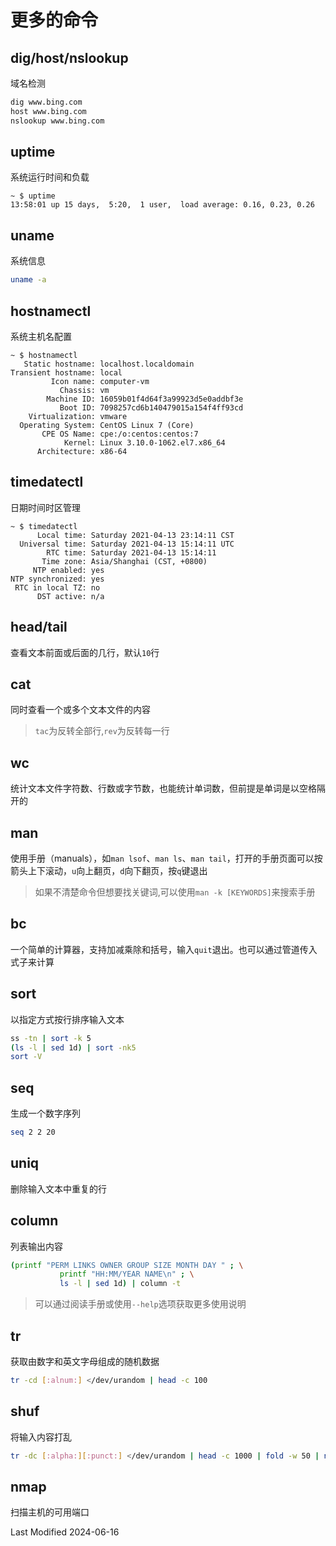 # 更多的命令

## dig/host/nslookup

域名检测

```bash
dig www.bing.com
host www.bing.com
nslookup www.bing.com
```

## uptime

系统运行时间和负载

```
~ $ uptime
13:58:01 up 15 days,  5:20,  1 user,  load average: 0.16, 0.23, 0.26
```

## uname

系统信息

```bash
uname -a
```

## hostnamectl

系统主机名配置

```
~ $ hostnamectl
   Static hostname: localhost.localdomain
Transient hostname: local
         Icon name: computer-vm
           Chassis: vm
        Machine ID: 16059b01f4d64f3a99923d5e0addbf3e
           Boot ID: 7098257cd6b140479015a154f4ff93cd
    Virtualization: vmware
  Operating System: CentOS Linux 7 (Core)
       CPE OS Name: cpe:/o:centos:centos:7
            Kernel: Linux 3.10.0-1062.el7.x86_64
      Architecture: x86-64
```

## timedatectl

日期时间时区管理

```
~ $ timedatectl
      Local time: Saturday 2021-04-13 23:14:11 CST
  Universal time: Saturday 2021-04-13 15:14:11 UTC
        RTC time: Saturday 2021-04-13 15:14:11
       Time zone: Asia/Shanghai (CST, +0800)
     NTP enabled: yes
NTP synchronized: yes
 RTC in local TZ: no
      DST active: n/a
```

## head/tail

查看文本前面或后面的几行，默认`10`行

## cat

同时查看一个或多个文本文件的内容

> `tac`为反转全部行,`rev`为反转每一行

## wc

统计文本文件字符数、行数或字节数，也能统计单词数，但前提是单词是以空格隔开的

## man

使用手册（manuals），如`man lsof`、`man ls`、`man tail`，打开的手册页面可以按箭头上下滚动，`u`向上翻页，`d`向下翻页，按`q`键退出

> 如果不清楚命令但想要找关键词,可以使用`man -k [KEYWORDS]`来搜索手册

## bc

一个简单的计算器，支持加减乘除和括号，输入`quit`退出。也可以通过管道传入式子来计算

## sort

以指定方式按行排序输入文本

```bash
ss -tn | sort -k 5
(ls -l | sed 1d) | sort -nk5
sort -V
```

## seq

生成一个数字序列

```bash
seq 2 2 20
```

## uniq

删除输入文本中重复的行

## column

列表输出内容

```bash
(printf "PERM LINKS OWNER GROUP SIZE MONTH DAY " ; \
           printf "HH:MM/YEAR NAME\n" ; \
           ls -l | sed 1d) | column -t
```

> 可以通过阅读手册或使用`--help`选项获取更多使用说明

## tr

获取由数字和英文字母组成的随机数据

```bash
tr -cd [:alnum:] </dev/urandom | head -c 100
```

## shuf

将输入内容打乱

```bash
tr -dc [:alpha:][:punct:] </dev/urandom | head -c 1000 | fold -w 50 | nl | shuf
```

## nmap

扫描主机的可用端口

Last Modified 2024-06-16
